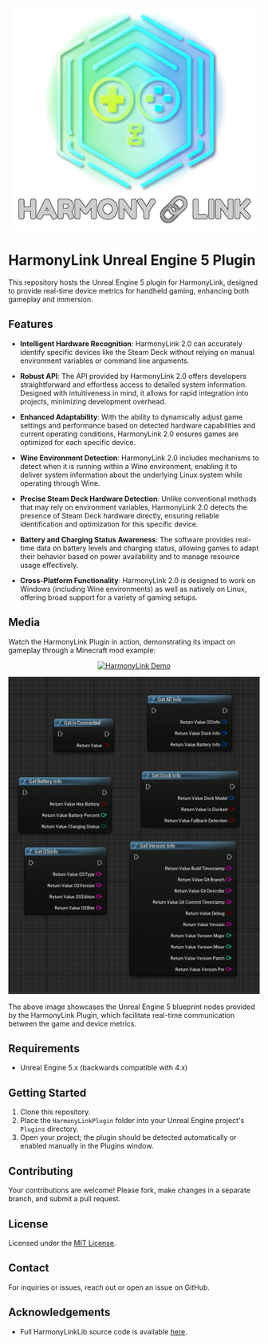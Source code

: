 <p align="center">
  <img src="Resources/HarmonyLinkLogo.png" alt="HarmonyLinkLogo"/>
</p>

# HarmonyLink Unreal Engine 5 Plugin

This repository hosts the Unreal Engine 5 plugin for HarmonyLink, designed to provide real-time device metrics for handheld gaming, enhancing both gameplay and immersion.

## Features

- **Intelligent Hardware Recognition**: HarmonyLink 2.0 can accurately identify specific devices like the Steam Deck without relying on manual environment variables or command line arguments.
  
- **Robust API**: The API provided by HarmonyLink 2.0 offers developers straightforward and effortless access to detailed system information. Designed with intuitiveness in mind, it allows for rapid integration into projects, minimizing development overhead.

- **Enhanced Adaptability**: With the ability to dynamically adjust game settings and performance based on detected hardware capabilities and current operating conditions, HarmonyLink 2.0 ensures games are optimized for each specific device.

- **Wine Environment Detection**: HarmonyLink 2.0 includes mechanisms to detect when it is running within a Wine environment, enabling it to deliver system information about the underlying Linux system while operating through Wine.

- **Precise Steam Deck Hardware Detection**: Unlike conventional methods that may rely on environment variables, HarmonyLink 2.0 detects the presence of Steam Deck hardware directly, ensuring reliable identification and optimization for this specific device.

- **Battery and Charging Status Awareness**: The software provides real-time data on battery levels and charging status, allowing games to adapt their behavior based on power availability and to manage resource usage effectively.

- **Cross-Platform Functionality**: HarmonyLink 2.0 is designed to work on Windows (including Wine environments) as well as natively on Linux, offering broad support for a variety of gaming setups.

## Media

Watch the HarmonyLink Plugin in action, demonstrating its impact on gameplay through a Minecraft mod example:

<p align="center">
    <a href="https://www.youtube.com/watch?v=Uttf-lcE-Jk"><img src="https://img.youtube.com/vi/Uttf-lcE-Jk/0.jpg" alt="HarmonyLink Demo"/></a>
</p>
<p align="center">
  <img src="Resources/Blueprints.png" alt="Blueprint Nodes"/>
</p>

The above image showcases the Unreal Engine 5 blueprint nodes provided by the HarmonyLink Plugin, which facilitate real-time communication between the game and device metrics.

## Requirements

- Unreal Engine 5.x (backwards compatible with 4.x)

## Getting Started

1. Clone this repository.
2. Place the `HarmonyLinkPlugin` folder into your Unreal Engine project's `Plugins` directory.
3. Open your project; the plugin should be detected automatically or enabled manually in the Plugins window.

## Contributing

Your contributions are welcome! Please fork, make changes in a separate branch, and submit a pull request.

## License

Licensed under the [MIT License](LICENSE).

## Contact

For inquiries or issues, reach out or open an issue on GitHub.

## Acknowledgements

- Full HarmonyLinkLib source code is available [here](https://github.com/Jordonbc/HarmonyLink).
